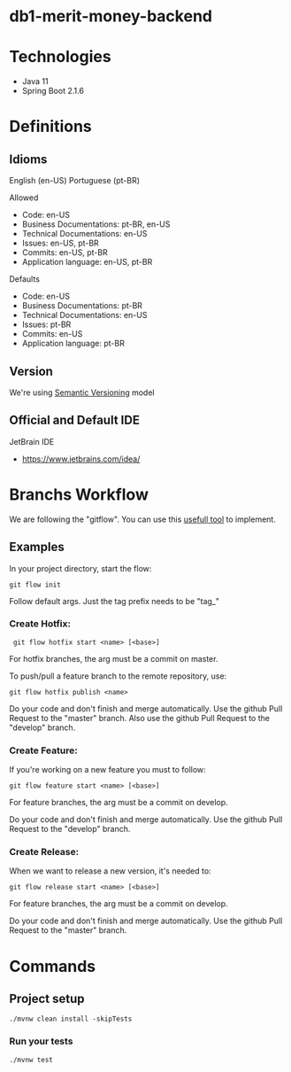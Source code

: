 # db1-merit-money-backend

# Technologies

* Java 11
* Spring Boot 2.1.6

# Definitions

## Idioms 

English (en-US)
Portuguese (pt-BR)

Allowed 
* Code: en-US
* Business Documentations: pt-BR, en-US
* Technical Documentations: en-US
* Issues: en-US, pt-BR
* Commits: en-US, pt-BR
* Application language: en-US, pt-BR

Defaults
* Code: en-US
* Business Documentations: pt-BR
* Technical Documentations: en-US
* Issues: pt-BR
* Commits: en-US
* Application language: pt-BR

## Version

We're using [Semantic Versioning](https://semver.org/) model

## Official and Default IDE

JetBrain IDE
* https://www.jetbrains.com/idea/

# Branchs Workflow

We are following the "gitflow".
You can use this [usefull tool](https://github.com/nvie/gitflow) to implement. 

## Examples

In your project directory, start the flow:

    git flow init 
    
Follow default args. Just the tag prefix needs to be "tag_"

### Create Hotfix:

     git flow hotfix start <name> [<base>]

For hotfix branches, the <base> arg must be a commit on master.

To push/pull a feature branch to the remote repository, use:

    git flow hotfix publish <name>

Do your code and don't finish and merge automatically.
Use the github Pull Request to the "master" branch.
Also use the github Pull Request to the "develop" branch.

### Create Feature:

If you're working on a new feature you must to follow:

    git flow feature start <name> [<base>]

For feature branches, the <base> arg must be a commit on develop.

Do your code and don't finish and merge automatically.
Use the github Pull Request to the "develop" branch.
 
### Create Release:

When we want to release a new version, it's needed to:

    git flow release start <name> [<base>]

For feature branches, the <base> arg must be a commit on develop.

Do your code and don't finish and merge automatically.
Use the github Pull Request to the "master" branch.

# Commands
   
## Project setup
```
./mvnw clean install -skipTests
```

### Run your tests
```
./mvnw test
```

